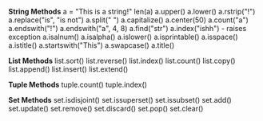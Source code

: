 
**String Methods**
a = "This is a string!"
len(a)
a.upper()
a.lower()
a.rstrip("!")
a.replace("is", "is not")
a.split(" ")
a.capitalize()
a.center(50)
a.count("a")
a.endswith("!")
a.endswith("a", 4, 8)
a.find("str")
a.index("ishh")  - raises exception
a.isalnum()
a.isalpha()
a.islower()
a.isprintable()
a.isspace()
a.istitle()
a.startswith("This")
a.swapcase()
a.title()


**List Methods**
list.sort()
list.reverse()
list.index()
list.count()
list.copy()
list.append()
list.insert()
list.extend()


**Tuple Methods**
tuple.count()
tuple.index()

**Set Methods**
set.isdisjoint()
set.issuperset()
set.issubset()
set.add()
set.update()
set.remove()
set.discard()
set.pop()
set.clear()